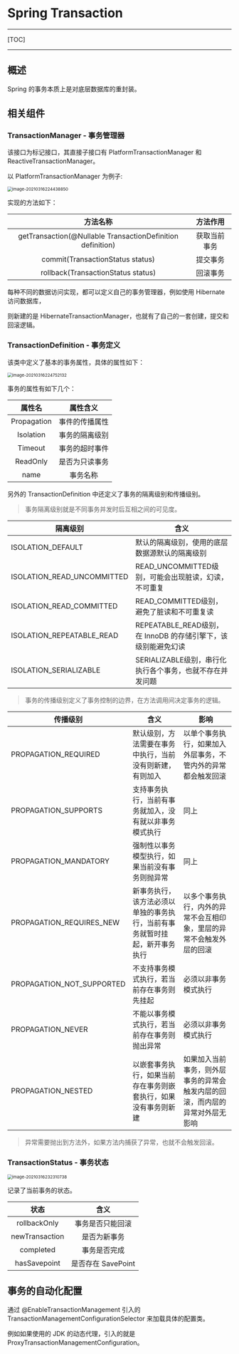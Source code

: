 # Spring Transaction



---

[TOC]

---

## 概述

Spring 的事务本质上是对底层数据库的重封装。



## 相关组件

### TransactionManager - 事务管理器

该接口为标记接口，其直接子接口有 PlatformTransactionManager 和 ReactiveTransactionManager。

以 PlatformTransactionManager 为例子:

<img src="https://chenqwwq-img.oss-cn-beijing.aliyuncs.com/img/image-20210316224438850.png" alt="image-20210316224438850" style="zoom:67%;" />

实现的方法如下：

|                          方法名称                          |   方法作用   |
| :--------------------------------------------------------: | :----------: |
| getTransaction(@Nullable TransactionDefinition definition) | 获取当前事务 |
|              commit(TransactionStatus status)              |   提交事务   |
|             rollback(TransactionStatus status)             |   回滚事务   |

每种不同的数据访问实现，都可以定义自己的事务管理器，例如使用 Hibernate 访问数据库，

则新建的是 HibernateTransactionManager，也就有了自己的一套创建，提交和回滚逻辑。





### TransactionDefinition - 事务定义

该类中定义了基本的事务属性，具体的属性如下：

<img src="https://chenqwwq-img.oss-cn-beijing.aliyuncs.com/img/image-20210316224752132.png" alt="image-20210316224752132" style="zoom:67%;" />

事务的属性有如下几个：

|   属性名    |    属性含义    |
| :---------: | :------------: |
| Propagation | 事件的传播属性 |
|  Isolation  | 事务的隔离级别 |
|   Timeout   | 事务的超时事件 |
|  ReadOnly   | 是否为只读事务 |
|    name     |    事务名称    |



另外的 TransactionDefinition 中还定义了事务的隔离级别和传播级别。

> 事务隔离级别就是不同事务并发时后互相之间的可见度。

| 隔离级别                   | 含义                                                         |
| -------------------------- | ------------------------------------------------------------ |
| ISOLATION_DEFAULT          | 默认的隔离级别，使用的底层数据源默认的隔离级别               |
| ISOLATION_READ_UNCOMMITTED | READ_UNCOMMITTED级别，可能会出现脏读，幻读，不可重复         |
| ISOLATION_READ_COMMITTED   | READ_COMMITTED级别，避免了脏读和不可重复读                   |
| ISOLATION_REPEATABLE_READ  | REPEATABLE_READ级别，在 InnoDB 的存储引擎下，该级别能避免幻读 |
| ISOLATION_SERIALIZABLE     | SERIALIZABLE级别，串行化执行各个事务，也就不存在并发问题     |



> 事务的传播级别定义了事务控制的边界，在方法调用间决定事务的逻辑。

| 传播级别                  | 含义                                                         | 影响                                                         |
| ------------------------- | ------------------------------------------------------------ | ------------------------------------------------------------ |
| PROPAGATION_REQUIRED      | 默认级别，方法需要在事务中执行，当前没有则新建，有则加入     | 以单个事务执行，如果加入外层事务，不管内外的异常都会触发回滚 |
| PROPAGATION_SUPPORTS      | 支持事务执行，当前有事务就加入，没有就以非事务模式执行       | 同上                                                         |
| PROPAGATION_MANDATORY     | 强制性以事务模型执行，如果当前没有事务则抛异常               | 同上                                                         |
| PROPAGATION_REQUIRES_NEW  | 新事务执行，该方法必须以单独的事务执行，当前有事务就暂时挂起，新开事务执行 | 以多个事务执行，内外的异常不会互相印象，里层的异常不会触发外层的回滚 |
| PROPAGATION_NOT_SUPPORTED | 不支持事务模式执行，若当前存在事务则先挂起                   | 必须以非事务模式执行                                         |
| PROPAGATION_NEVER         | 不能以事务模式执行，若当前存在事务则抛出异常                 | 必须以非事务模式执行                                         |
| PROPAGATION_NESTED        | 以嵌套事务执行，如果当前存在事务则嵌套执行，如果没有事务则新建 | 如果加入当前事务，则外层事务的异常会触发内层的回滚，而内层的异常对外层无影响 |

> 异常需要抛出到方法外，如果方法内捕获了异常，也就不会触发回滚。



### TransactionStatus - 事务状态

<img src="https://chenqwwq-img.oss-cn-beijing.aliyuncs.com/img/image-20210316232310738.png" alt="image-20210316232310738" style="zoom:67%;" />

记录了当前事务的状态。



|      状态      |        含义        |
| :------------: | :----------------: |
|  rollbackOnly  |  事务是否只能回滚  |
| newTransaction |    是否为新事务    |
|   completed    |    事务是否完成    |
|  hasSavepoint  | 是否存在 SavePoint |



## 事务的自动化配置

通过 @EnableTransactionManagement 引入的 TransactionManagementConfigurationSelector 来加载具体的配置类。

例如如果使用的 JDK 的动态代理，引入的就是 ProxyTransactionManagementConfiguration。

